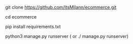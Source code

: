 git clone https://github.com/ItsMilann/ecommerce.git

cd ecommerce

pip install requirements.txt


python3 manage.py runserver ( or ./ manage.py runserver)
